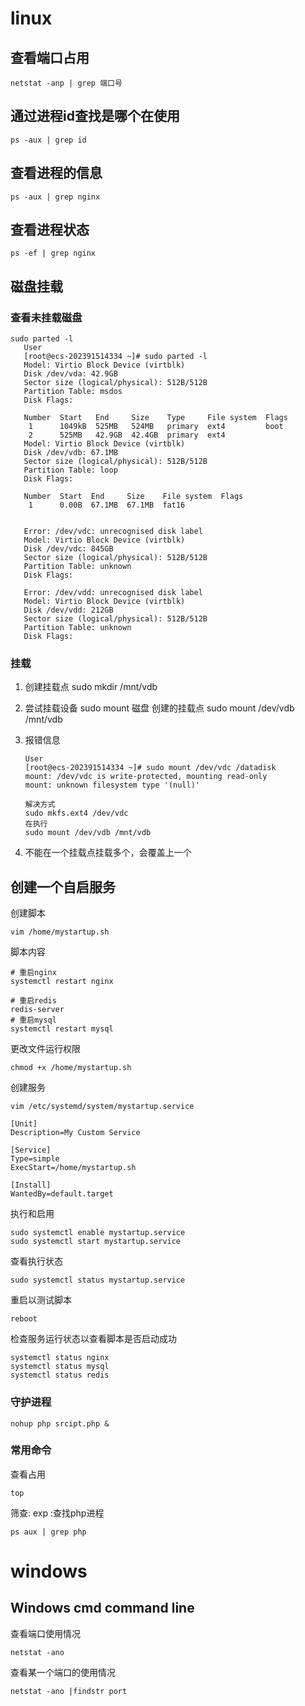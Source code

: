 # linux
## 查看端口占用
```shell
netstat -anp | grep 端口号
```
## 通过进程id查找是哪个在使用
```shell
ps -aux | grep id
```

## 查看进程的信息
```shell
ps -aux | grep nginx
```

## 查看进程状态
```shell
ps -ef | grep nginx
```

## 磁盘挂载
### 查看未挂载磁盘

 ```
 sudo parted -l
    User
    [root@ecs-202391514334 ~]# sudo parted -l
    Model: Virtio Block Device (virtblk)
    Disk /dev/vda: 42.9GB
    Sector size (logical/physical): 512B/512B
    Partition Table: msdos
    Disk Flags: 
    
    Number  Start   End     Size    Type     File system  Flags
     1      1049kB  525MB   524MB   primary  ext4         boot
     2      525MB   42.9GB  42.4GB  primary  ext4
    Model: Virtio Block Device (virtblk)
    Disk /dev/vdb: 67.1MB
    Sector size (logical/physical): 512B/512B
    Partition Table: loop
    Disk Flags: 
    
    Number  Start  End     Size    File system  Flags
     1      0.00B  67.1MB  67.1MB  fat16
    
    
    Error: /dev/vdc: unrecognised disk label
    Model: Virtio Block Device (virtblk)                                      
    Disk /dev/vdc: 845GB
    Sector size (logical/physical): 512B/512B
    Partition Table: unknown
    Disk Flags: 
    
    Error: /dev/vdd: unrecognised disk label
    Model: Virtio Block Device (virtblk)                                      
    Disk /dev/vdd: 212GB
    Sector size (logical/physical): 512B/512B
    Partition Table: unknown
    Disk Flags: 
 ```

### 挂载
1.  创建挂载点
    sudo mkdir /mnt/vdb

2. 尝试挂载设备
   sudo mount 磁盘 创建的挂载点
   sudo mount /dev/vdb /mnt/vdb
3. 报错信息
    ```shell
    User
    [root@ecs-202391514334 ~]# sudo mount /dev/vdc /datadisk
    mount: /dev/vdc is write-protected, mounting read-only
    mount: unknown filesystem type '(null)'
    
    解决方式
    sudo mkfs.ext4 /dev/vdc
    在执行
    sudo mount /dev/vdb /mnt/vdb
    ```
4. 不能在一个挂载点挂载多个，会覆盖上一个

## 创建一个自启服务
创建脚本
```shell
vim /home/mystartup.sh
```
脚本内容
```text
# 重启nginx
systemctl restart nginx

# 重启redis
redis-server
# 重启mysql
systemctl restart mysql
```

更改文件运行权限
```shell
chmod +x /home/mystartup.sh
```

创建服务
```shell
vim /etc/systemd/system/mystartup.service
```
```服务内容
[Unit]
Description=My Custom Service

[Service]
Type=simple
ExecStart=/home/mystartup.sh

[Install]
WantedBy=default.target
```

执行和启用
```shell
sudo systemctl enable mystartup.service
sudo systemctl start mystartup.service
```

查看执行状态
```shell
sudo systemctl status mystartup.service
```

重启以测试脚本
```shell
reboot
```

检查服务运行状态以查看脚本是否启动成功
```shell
systemctl status nginx
systemctl status mysql
systemctl status redis
```

### 守护进程
```shell
nohup php srcipt.php &
```

### 常用命令
查看占用
```shell
top
```
筛查: exp :查找php进程
```shell
ps aux | grep php
```

# windows
##  Windows cmd command line
查看端口使用情况
```shell
netstat -ano
```
查看某一个端口的使用情况
```shell
netstat -ano |findstr port
```
